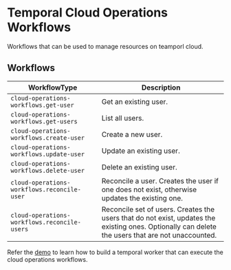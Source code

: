 # Temporal Cloud Operations Workflows

Workflows that can be used to manage resources on teamporl cloud.

## Workflows

| WorkflowType                                  | Description |
| --------------------------------------------- | -------------------- |
| `cloud-operations-workflows.get-user`         | Get an existing user. |
| `cloud-operations-workflows.get-users`        | List all users. |
| `cloud-operations-workflows.create-user`      | Create a new user. |
| `cloud-operations-workflows.update-user`      | Update an existing user. |
| `cloud-operations-workflows.delete-user`      | Delete an existing user. |
| `cloud-operations-workflows.reconcile-user`   | Reconcile a user. Creates the user if one does not exist, otherwise updates the existing one. |
| `cloud-operations-workflows.reconcile-users`  | Reconcile set of users. Creates the users that do not exist, updates the existing ones. Optionally can delete the users that are not unaccounted. |


Refer the [demo](demo) to learn how to build a temporal worker that can execute the cloud operations workflows.
